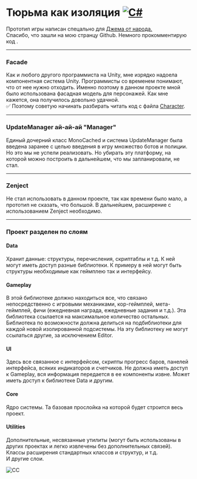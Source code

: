# Тюрьма как изоляция [![C#](https://img.shields.io/badge/Code%20Style-C%23-blueviolet)](https://github.com/dotnet/corefx/blob/master/Documentation/coding-guidelines/coding-style.md)
Прототип игры написан спецально для [Джема от народа.](https://dtf.ru/s/superjam)  
Спасибо, что зашли на мою странцу Github.
Немного прокомментирую код .
_______
### Facade
Как и любого другого программиста на Unity, мне изрядко надоела компонентная система Unity. Программисты со временем понимают, что от нее нужно отходить. Именно поэтому в данном проекте мной было использована фасадная модель для персонажей. Как мне кажется, она получилось довольно удачной.   
:white_check_mark: Поэтому советую начинать разбирать читать код с файла [Character](https://github.com/VasilevMaxim/PrisonAsIsolation/blob/main/Scripts/Gameplay/Characters/Character.cs).
________

### UpdateManager ай-ай-ай "Manager"
Единый дочерний класс MonoCached и система UpdateManager была введена заранее с целью введения в игру множество ботов и полиции. Но это мы не успели реализовать. Но убирать эту платформу, на которой можно построить в дальнейшем, что мы запланировали, не стал.
________
### Zenject    
Не стал использовать в данном проекте, так как времени было мало, а прототип не сказать, что большой. В дальнейшем, расширение с использованием Zenject необходимо.   
_________
### Проект разделен по слоям    
#### Data   
Хранит данные: структуры, перечисления, скриптаблы и т.д. К ней могут иметь доступ разные библиотеки. К примеру в ней могут быть структуры необходимые как геймплею так и интерфейсу.   
#### Gameplay    
В этой библиотеке должно находиться все, что связано непосредственно с игровыми механиками, кор-геймплей, мета-геймплей, фичи (ежедневная награда, ежедневные задания и т.д.). Эта библиотека ссылается на максимальное количество остальных. Библиотека по возможности должна делиться на подбиблиотеки для каждой новой изолированной подсистемы. На эту библиотеку не могут ссылаться другие, за исключением Editor.    
#### UI    
Здесь все связанное с интерфейсом, скрипты прогресс баров, панелей интерфейса, всяких индикаторов и счетчиков. Не должна иметь доступ к Gameplay, вся информация передается в ее компоненты извне. Может иметь доступ к библиотеке Data и другим.    
#### Core    
Ядро системы. Та базовая прослойка на которой будет строится весь проект.    
#### Utilities   
Дополнительные, несвязанные утилиты (могут быть использованы в других проектах и легко извлечены без дополнительных связей). Классы расширения стандартных классов и структур, и т.д.   
И другие слои.



![CC](https://sun9-66.userapi.com/vsIo2fqiBaFhHYb8wVYD_h0NS8c2pkqbXbqo3A/s8uB6ESTQzw.jpg "CC")  
